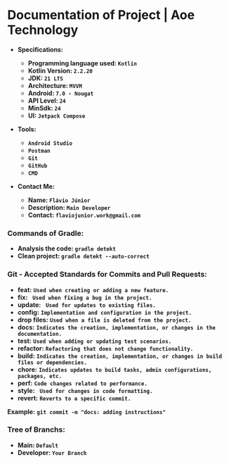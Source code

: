 # Documentation of Project |  Aoe Technology
- **Specifications:**
  - **Programming language used: ` Kotlin `**
  - **Kotlin Version: ` 2.2.20 `**
  - **JDK: ` 21 LTS `**
  - **Architecture: ` MVVM `**
  - **Android: ` 7.0 - Nougat `**
  - **API Level: ` 24 `**
  - **MinSdk: ` 24 `**
  - **UI: ` Jetpack Compose `**

- **Tools:**
  - **` Android Studio `**
  - **` Postman `**
  - **` Git `**
  - **` GitHub `**
  - **` CMD `**

- **Contact Me:**
  - **Name: ` Flávio Júnior `**
  - **Description: ` Main Developer `**
  - **Contact: ` flaviojunior.work@gmail.com `**

### Commands of Gradle:
- **Analysis the code: ` gradle detekt `**
- **Clean project: ` gradle detekt --auto-correct `**

### Git - Accepted Standards for Commits and Pull Requests:
- **feat:** **` Used when creating or adding a new feature. `**
- **fix:** **`  Used when fixing a bug in the project. `**
- **update:** **`  Used for updates to existing files. `**
- **config:** **` Implementation and configuration in the project. `**
- **drop files:** **` Used when a file is deleted from the project. `**
- **docs:** **` Indicates the creation, implementation, or changes in the documentation. `**
- **test:** **` Used when adding or updating test scenarios. `**
- **refactor:** **` Refactoring that does not change functionality. `**
- **build:** **` Indicates the creation, implementation, or changes in build files or dependencies. `**
- **chore:** **` Indicates updates to build tasks, admin configurations, packages, etc. `**
- **perf:** **` Code changes related to performance. `**
- **style:** **`  Used for changes in code formatting. `**
- **revert:** **` Reverts to a specific commit. `**

**Example:** **` git commit -m "docs: adding instructions" `**

### Tree of Branchs:
- **Main: ` Default `**
- **Developer: ` Your Branch `**
